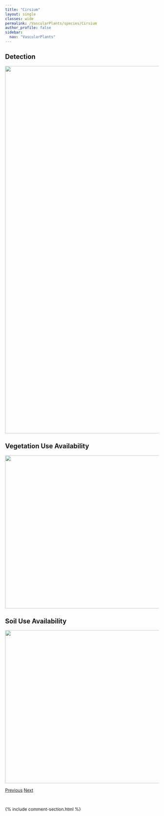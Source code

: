 ```yaml
---
title: "Cirsium"
layout: single
classes: wide
permalink: /VascularPlants/species/Cirsium
author_profile: false
sidebar:
  nav: "VascularPlants"
---
```


<h2>Detection</h2>

<a href="https://drive.google.com/uc?export=view&id=1ig1-hIx92zq5rWDs3lVrbEWoQOaelal-">
<img src="https://drive.google.com/uc?export=view&id=1ig1-hIx92zq5rWDs3lVrbEWoQOaelal-" height = "1200" width = "800">
</a>


<h2>Vegetation Use Availability</h2>

<a href="https://drive.google.com/uc?export=view&id=13534uB_r-wScfm5t6lQ10Vs7Nw-EzBVo">
<img src="https://drive.google.com/uc?export=view&id=13534uB_r-wScfm5t6lQ10Vs7Nw-EzBVo" height = "500" width = "1000">
</a>


<h2>Soil Use Availability</h2>

<a href="https://drive.google.com/uc?export=view&id=1SyFPON4h4dV7dFoTKUMaM71siK58_Iin">
<img src="https://drive.google.com/uc?export=view&id=1SyFPON4h4dV7dFoTKUMaM71siK58_Iin" height = "500" width = "1000">
</a>


<a href="/DevelopmentWebsite/VascularPlants/species/CircaeaAlpina" class="pagination--pager" title="Circaea alpina">Previous</a> <a href="/DevelopmentWebsite/VascularPlants/species/CirsiumArvense" class="pagination--pager" title="Cirsium arvense">Next</a>

<p>&nbsp;</p>

{% include comment-section.html %}
